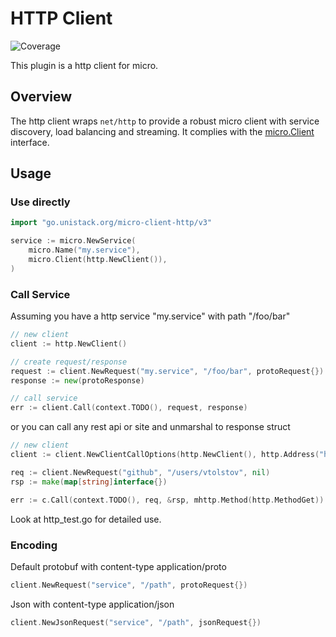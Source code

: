 # HTTP Client
![Coverage](https://img.shields.io/badge/Coverage-20.8%25-red)

This plugin is a http client for micro.

## Overview

The http client wraps `net/http` to provide a robust micro client with service discovery, load balancing and streaming. 
It complies with the [micro.Client](https://godoc.org/go.unistack.org/micro-client-http/v3#Client) interface.

## Usage

### Use directly

```go
import "go.unistack.org/micro-client-http/v3"

service := micro.NewService(
	micro.Name("my.service"),
	micro.Client(http.NewClient()),
)
```

### Call Service

Assuming you have a http service "my.service" with path "/foo/bar"
```go
// new client
client := http.NewClient()

// create request/response
request := client.NewRequest("my.service", "/foo/bar", protoRequest{})
response := new(protoResponse)

// call service
err := client.Call(context.TODO(), request, response)
```

or you can call any rest api or site and unmarshal to response struct
```go
// new client
client := client.NewClientCallOptions(http.NewClient(), http.Address("https://api.github.com"))

req := client.NewRequest("github", "/users/vtolstov", nil)
rsp := make(map[string]interface{})

err := c.Call(context.TODO(), req, &rsp, mhttp.Method(http.MethodGet)) 
```

Look at http_test.go for detailed use.

### Encoding

Default protobuf with content-type application/proto
```go
client.NewRequest("service", "/path", protoRequest{})
```

Json with content-type application/json
```go
client.NewJsonRequest("service", "/path", jsonRequest{})
```
